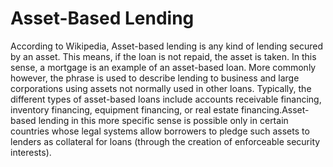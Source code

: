 # Asset-Based Lending

According to Wikipedia, Asset-based lending is any kind of lending secured by an asset. This means, if the loan is not repaid, the asset is taken. In this sense, a mortgage is an example of an asset-based loan. More commonly however, the phrase is used to describe lending to business and large corporations using assets not normally used in other loans. Typically, the different types of asset-based loans include accounts receivable financing, inventory financing, equipment financing, or real estate financing.Asset-based lending in this more specific sense is possible only in certain countries whose legal systems allow borrowers to pledge such assets to lenders as collateral for loans (through the creation of enforceable security interests).
